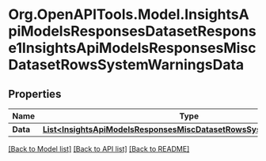 # Org.OpenAPITools.Model.InsightsApiModelsResponsesDatasetResponse1InsightsApiModelsResponsesMiscDatasetRowsSystemWarningsData

## Properties

Name | Type | Description | Notes
------------ | ------------- | ------------- | -------------
**Data** | [**List&lt;InsightsApiModelsResponsesMiscDatasetRowsSystemWarningsData&gt;**](InsightsApiModelsResponsesMiscDatasetRowsSystemWarningsData.md) |  | [optional] 

[[Back to Model list]](../README.md#documentation-for-models) [[Back to API list]](../README.md#documentation-for-api-endpoints) [[Back to README]](../README.md)

